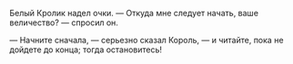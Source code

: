 Белый Кролик надел очки.
— Откуда мне следует начать, ваше величество? — спросил он.

— Начните сначала, — серьезно сказал Король, — и читайте, пока не дойдете до конца; тогда остановитесь!
